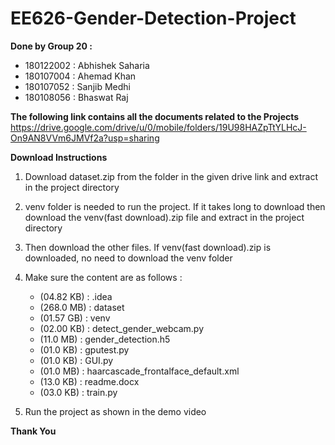 # EE626-Gender-Detection-Project

**Done by Group 20 :**
-  180122002 :  Abhishek Saharia <br />
-  180107004 :  Ahemad Khan <br />
-  180107052 :  Sanjib Medhi <br />
-  180108056 :  Bhaswat Raj <br />

**The following link contains all the documents related to the Projects**
https://drive.google.com/drive/u/0/mobile/folders/19U98HAZpTtYLHcJ-On9AN8VVm6JMVf2a?usp=sharing <br />
 
**Download Instructions**
1. Download dataset.zip from the folder in the given drive link and extract in the project directory <br />

2. venv folder is needed to run the project. If it takes long to download then download the venv(fast download).zip file and extract in the project directory <br />

3. Then download the other files. If venv(fast download).zip is downloaded, no need to download the venv folder <br />

4. Make sure the content are as follows :
   - (04.82 KB) : .idea
   - (268.0 MB) : dataset
   - (01.57 GB) : venv
   - (02.00 KB) : detect_gender_webcam.py
   - (11.0 MB) : gender_detection.h5                                           
   - (01.0 KB) : gputest.py                                                    
   - (01.0 KB) : GUI.py                                                       
   - (01.0 MB) : haarcascade_frontalface_default.xml 
   - (13.0 KB) : readme.docx                                               
   - (03.0 KB) : train.py    
 
4. Run the project as shown in the demo video

**Thank You**
